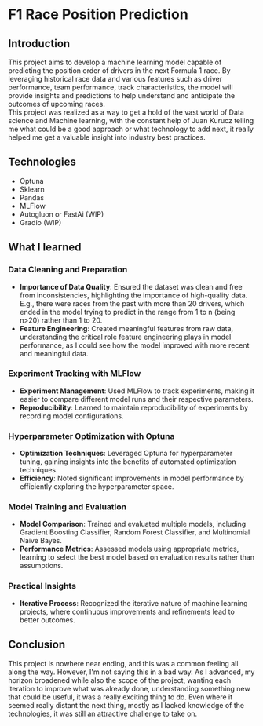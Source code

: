 # F1 Race Position Prediction

## Introduction
This project aims to develop a machine learning model capable of predicting the position order of drivers in the next Formula 1 race. By leveraging historical race data and various features such as driver performance, team performance, track characteristics, the model will provide insights and predictions to help understand and anticipate the outcomes of upcoming races.
<br>
This project was realized as a way to get a hold of the vast world of Data science and Machine learning, with the constant help of Juan Kurucz telling me what could be a good approach or what technology to add next, it really helped me get a valuable insight into industry best practices.

## Technologies
- Optuna
- Sklearn
- Pandas
- MLFlow
- Autogluon or FastAi (WIP)
- Gradio (WIP)

## What I learned

### Data Cleaning and Preparation
- **Importance of Data Quality**: Ensured the dataset was clean and free from inconsistencies, highlighting the importance of high-quality data. E.g., there were races from the past with more than 20 drivers, which ended in the model trying to predict in the range from 1 to n (being n>20) rather than 1 to 20.
- **Feature Engineering**: Created meaningful features from raw data, understanding the critical role feature engineering plays in model performance, as I could see how the model improved with more recent and meaningful data.

### Experiment Tracking with MLFlow
- **Experiment Management**: Used MLFlow to track experiments, making it easier to compare different model runs and their respective parameters.
- **Reproducibility**: Learned to maintain reproducibility of experiments by recording model configurations.

### Hyperparameter Optimization with Optuna
- **Optimization Techniques**: Leveraged Optuna for hyperparameter tuning, gaining insights into the benefits of automated optimization techniques.
- **Efficiency**: Noted significant improvements in model performance by efficiently exploring the hyperparameter space.

### Model Training and Evaluation
- **Model Comparison**: Trained and evaluated multiple models, including Gradient Boosting Classifier, Random Forest Classifier, and Multinomial Naive Bayes.
- **Performance Metrics**: Assessed models using appropriate metrics, learning to select the best model based on evaluation results rather than assumptions.

### Practical Insights
- **Iterative Process**: Recognized the iterative nature of machine learning projects, where continuous improvements and refinements lead to better outcomes.

## Conclusion
This project is nowhere near ending, and this was a common feeling all along the way. However, I'm not saying this in a bad way. As I advanced, my horizon broadened while also the scope of the project, wanting each iteration to improve what was already done, understanding something new that could be useful, it was a really exciting thing to do. Even where it seemed really distant the next thing, mostly as I lacked knowledge of the technologies, it was still an attractive challenge to take on.
